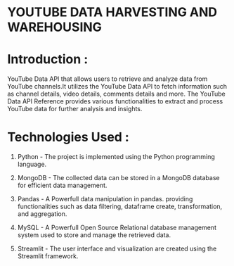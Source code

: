 # YOUTUBE DATA HARVESTING AND WAREHOUSING


# Introduction :

  YouTube Data API that allows users to retrieve and analyze data from YouTube channels.It utilizes the YouTube Data API to fetch information such as channel details, video details, comments 
  details and more. The YouTube Data API Reference provides various functionalities to extract and process YouTube data for further analysis and insights.


# Technologies Used :

  1) Python - The project is implemented using the Python programming language.
   
  2) MongoDB - The collected data can be stored in a MongoDB database for efficient data management.
    
  3) Pandas - A Powerfull data manipulation in pandas. providing functionalities such as data filtering, dataframe create, transformation, and aggregation.
     
  4) MySQL - A Powerfull Open Source Relational database management system used to store and manage the retrieved data.
     
  5) Streamlit - The user interface and visualization are created using the Streamlit framework.
              




